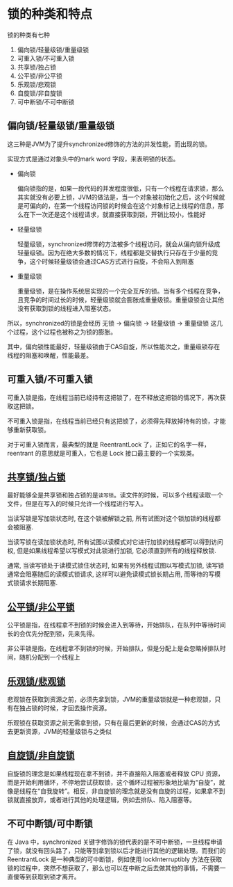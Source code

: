 # 锁的种类和特点

锁的种类有七种

1. 偏向锁/轻量级锁/重量级锁
2. 可重入锁/不可重入锁
3. 共享锁/独占锁
4. 公平锁/非公平锁
5. 乐观锁/悲观锁
6. 自旋锁/非自旋锁
7. 可中断锁/不可中断锁

## 偏向锁/轻量级锁/重量级锁

这三种是JVM为了提升synchronized修饰的方法的并发性能，而出现的锁。

实现方式是通过对象头中的mark word 字段，来表明锁的状态。

+ 偏向锁
  
  偏向锁指的是，如果一段代码的并发程度很低，只有一个线程在请求锁，那么其实就没有必要上锁，JVM的做法是，当一个对象被初始化之后，这个时候就是可偏向的，在第一个线程访问锁的时候会在这个对象标记上线程的信息，那么在下一次还是这个线程请求，就直接获取到锁，开销比较小，性能好

+ 轻量级锁
  
  轻量级锁，synchronized修饰的方法被多个线程访问，就会从偏向锁升级成轻量级锁。因为在绝大多数的情况下，线程都是交替执行只存在于少量的竞争，这个时候轻量级锁会通过CAS方式进行自旋，不会陷入到阻塞

+ 重量级锁
  
  重量级锁，是在操作系统层实现的一个完全互斥的锁。当有多个线程在竞争，且竞争的时间过长的时候，轻量级锁就会膨胀成重量级锁。重量级锁会让其他没有获取到锁的线程进入阻塞状态。

所以，synchronized的锁是会经历 无锁 -> 偏向锁 -> 轻量级锁 -> 重量级锁 这几个过程，这个过程也被称之为锁的膨胀。

其中，偏向锁性能最好，轻量级锁由于CAS自旋，所以性能次之，重量级锁存在线程的阻塞和唤醒，性能最差。

## 可重入锁/不可重入锁

可重入锁是指，在线程当前已经持有这把锁了，在不释放这把锁的情况下，再次获取这把锁。

不可重入锁是指，在线程当前已经只有这把锁了，必须得先释放掉持有的锁，才能够重新获取锁。

对于可重入锁而言，最典型的就是 ReentrantLock 了，正如它的名字一样，reentrant 的意思就是可重入，它也是 Lock 接口最主要的一个实现类。

## [共享锁/独占锁](共享锁独占锁.md)

最好能够全是共享锁和独占锁的是`读写锁`。读文件的时候，可以多个线程读取一个文件，但是在写入的时候只允许一个线程进行写入。

当读写锁是写加锁状态时, 在这个锁被解锁之前, 所有试图对这个锁加锁的线程都会被阻塞.

当读写锁在读加锁状态时, 所有试图以读模式对它进行加锁的线程都可以得到访问权, 但是如果线程希望以写模式对此锁进行加锁, 它必须直到所有的线程释放锁.

通常, 当读写锁处于读模式锁住状态时, 如果有另外线程试图以写模式加锁, 读写锁通常会阻塞随后的读模式锁请求, 这样可以避免读模式锁长期占用, 而等待的写模式锁请求长期阻塞.

## [公平锁/非公平锁](公平锁非公平锁.md)

公平锁是指，在线程拿不到锁的时候会进入到等待，开始排队，在队列中等待时间长的会优先分配到锁，先来先得。

非公平锁是指，在线程拿不到锁的时候，开始排队，但是分配上是会忽略掉排队时间，随机分配到一个线程上

## [乐观锁/悲观锁](乐观锁和悲观锁.md)

悲观锁在获取到资源之前，必须先拿到锁，JVM的重量级锁就是一种悲观锁，只有在独占锁的时候，才回去操作资源。

乐观锁在获取资源之前无需拿到锁，只有在最后更新的时候，会通过CAS的方式去更新资源，JVM的轻量级锁与之类似

## [自旋锁/非自旋锁](自旋锁非自旋锁.md)

自旋锁的理念是如果线程现在拿不到锁，并不直接陷入阻塞或者释放 CPU 资源，而是开始利用循环，不停地尝试获取锁，这个循环过程被形象地比喻为“自旋”，就像是线程在“自我旋转”。相反，非自旋锁的理念就是没有自旋的过程，如果拿不到锁就直接放弃，或者进行其他的处理逻辑，例如去排队、陷入阻塞等。

## 不可中断锁/可中断锁

在 Java 中，synchronized 关键字修饰的锁代表的是不可中断锁，一旦线程申请了锁，就没有回头路了，只能等到拿到锁以后才能进行其他的逻辑处理。而我们的 ReentrantLock 是一种典型的可中断锁，例如使用 lockInterruptibly 方法在获取锁的过程中，突然不想获取了，那么也可以在中断之后去做其他的事情，不需要一直傻等到获取到锁才离开。 
